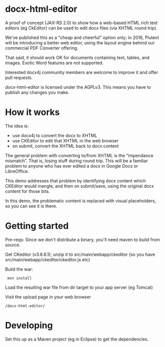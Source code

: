 docx-html-editor
================

A proof of concept (JAX-RS 2.0) to show how a web-based HTML rich text editors (eg CkEditor) can be 
used to edit docx files (via XHTML round trip).

We've published this as a "cheap and cheerful" option only; in 2016, Plutext will be introducing a better web editor, using the layout engine behind our commercial PDF Converter offering.

That said, it should work OK for documents containing text, tables, and images.
Exotic Word features are not supported.

Interested docx4j community members are welcome to improve it and offer pull requests.

docx-html-editor is licensed under the AGPLv3.  This means you have to publish any changes you make. 

How it works
============

The idea is:

- use docx4j to convert the docx to XHTML
- use CKEditor to edit that XHTML in the web browser
- on submit, convert the XHTML back to docx content

The general problem with converting to/from XHTML is the “impendance mismatch”.  That is, losing stuff during round trip.  This will be a familiar problem to anyone who has ever edited a docx in Google Docs or LibreOffice.

This demo addresses that problem by identifying docx content which CKEditor would mangle, and then on submit/save, using the original docx content for those bits.

In this demo, the problematic content is replaced with visual placeholders, so you can see it is there.

Getting started
===============

Pre-reqs: Since we don't distribute a binary, you'll need maven to build from source.


Get CKeditor (v3.6.6.1); unzip it to src/main/webapp/ckeditor 
(so you have src/main/webapp/ckeditor/ckeditor.js etc)

Build the war:
  
     mvn install
     
Load the resulting war file from dir target to your app server (eg Tomcat)

Visit the upload page in your web browser

	/docx-html-editor/


Developing
==========

Set this up as a Maven project (eg in Eclipse) to get the dependencies.


  

